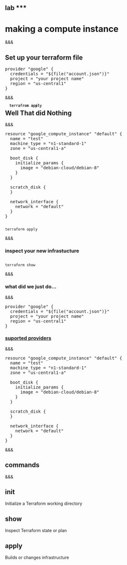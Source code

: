 <!-- .slide: data-background="#6401b5" -->
## lab ***
# making a compute instance

&&&
## Set up your terraform file

<pre>
provider "google" {
  credentials = "${file("account.json")}"
  project = "your project name"
  region = "us-central1"
}
</pre>

<div class='fragment' data-fragment-index="0" style="position: relative;">
  <div style="position: absolute; width: 100%">
  <pre class='fragment fade-out' data-fragment-index="1"><code data-trim data-noescape>
  terrafrom apply
  </pre></code>
  </div>

  <div style="position: absolute;width: 100%">
  <div class='fragment fade-in' data-fragment-index="1"> <pre class='fragment fade-out' data-fragment-index="2"><code data-trim data-noescape>
  terrafrom init
  </pre></code></div>
  </div>

  <div style="position: absolute;width: 100%">
  <pre class='fragment fade-in' data-fragment-index="2"><code data-trim data-noescape>
  terrafrom apply
  </pre></code>
  </div>
</div>

&&&
## Well That did Nothing
&&&

<pre>
resource "google_compute_instance" "default" {
  name = "test"
  machine_type = "n1-standard-1"
  zone = "us-central1-a"

  boot_disk {
    initialize_params {
      image = "debian-cloud/debian-8"
    }
  }

  scratch_disk {
  }

  network_interface {
    network = "default"
  }
}
</pre>

<pre class='fragment'><code data-trim data-noescape>
terraform apply
</pre></code>

&&&
### inspect your new infrastucture

<pre><code data-trim data-noescape>
terraform show
</pre></code>
&&&
### what did we just do...
&&&

<pre>
<span class="fragment highlight-current-green">provider</span> <span class="fragment highlight-current-green">"google"</span> {
  <span class="fragment highlight-current-green">credentials = "${file("account.json")}"</span>
  <span class="fragment highlight-current-green">project = "your project name"</span>
  <span class="fragment highlight-current-green">region = "us-central1"</span>
}
</pre>

### <a target="_blank" class="fragment" href="https://www.terraform.io/docs/providers/">suported providers</a>

&&&

<pre>
<span class="fragment highlight-current-green">resource</span> <span class="fragment highlight-current-green">"google_compute_instance"</span> <span class="fragment highlight-current-green">"default"</span> {
  <span class="fragment highlight-current-green">name = "test"</span>
  <span class="fragment highlight-current-green">machine_type = "n1-standard-1"</span>
  zone = "us-central1-a"

  <span class="fragment highlight-current-green">boot_disk {
    initialize_params {
      image = "debian-cloud/debian-8"
    }
  }</span>

  scratch_disk {
  }

  network_interface {
    network = "default"
  }
}
</pre>
&&&
## commands
&&&

## init
 Initialize a Terraform working directory<!-- .element: class="fragment" -->

## show <!-- .element: class="fragment" -->
 Inspect Terraform state or plan <!-- .element: class="fragment" -->

## apply <!-- .element: class="fragment" -->
 Builds or changes infrastructure <!-- .element: class="fragment" -->
